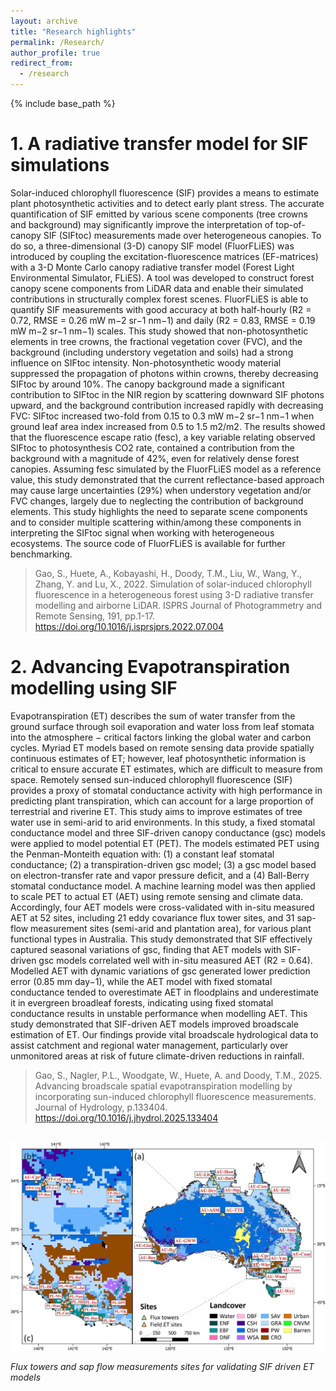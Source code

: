 ```yaml
---
layout: archive
title: "Research highlights"
permalink: /Research/
author_profile: true
redirect_from:
  - /research
---
```


{% include base_path %}


# 1. A radiative transfer model for SIF simulations

Solar-induced chlorophyll fluorescence (SIF) provides a means to estimate plant photosynthetic activities and to detect early plant stress. The accurate quantification of SIF emitted by various scene components (tree crowns and background) may significantly improve the interpretation of top-of-canopy SIF (SIFtoc) measurements made over heterogeneous canopies. To do so, a three-dimensional (3-D) canopy SIF model (FluorFLiES) was introduced by coupling the excitation-fluorescence matrices (EF-matrices) with a 3-D Monte Carlo canopy radiative transfer model (Forest Light Environmental Simulator, FLiES). A tool was developed to construct forest canopy scene components from LiDAR data and enable their simulated contributions in structurally complex forest scenes. FluorFLiES is able to quantify SIF measurements with good accuracy at both half-hourly (R2 = 0.72, RMSE = 0.26 mW m−2 sr−1 nm−1) and daily (R2 = 0.83, RMSE = 0.19 mW m−2 sr−1 nm−1) scales. This study showed that non-photosynthetic elements in tree crowns, the fractional vegetation cover (FVC), and the background (including understory vegetation and soils) had a strong influence on SIFtoc intensity. Non-photosynthetic woody material suppressed the propagation of photons within crowns, thereby decreasing SIFtoc by around 10%. The canopy background made a significant contribution to SIFtoc in the NIR region by scattering downward SIF photons upward, and the background contribution increased rapidly with decreasing FVC: SIFtoc increased two-fold from 0.15 to 0.3 mW m−2 sr−1 nm−1 when ground leaf area index increased from 0.5 to 1.5 m2/m2. The results showed that the fluorescence escape ratio (fesc), a key variable relating observed SIFtoc to photosynthesis CO2 rate, contained a contribution from the background with a magnitude of 42%, even for relatively dense forest canopies. Assuming fesc simulated by the FluorFLiES model as a reference value, this study demonstrated that the current reflectance-based approach may cause large uncertainties (29%) when understory vegetation and/or FVC changes, largely due to neglecting the contribution of background elements. This study highlights the need to separate scene components and to consider multiple scattering within/among these components in interpreting the SIFtoc signal when working with heterogeneous ecosystems. The source code of FluorFLiES is available for further benchmarking.

> Gao, S., Huete, A., Kobayashi, H., Doody, T.M., Liu, W., Wang, Y., Zhang, Y. and Lu, X., 2022. Simulation of solar-induced chlorophyll fluorescence in a heterogeneous forest using 3-D radiative transfer modelling and airborne LiDAR. ISPRS Journal of Photogrammetry and Remote Sensing, 191, pp.1-17. 
<https://doi.org/10.1016/j.isprsjprs.2022.07.004>


# 2. Advancing Evapotranspiration modelling using SIF

Evapotranspiration (ET) describes the sum of water transfer from the ground surface through soil evaporation and water loss from leaf stomata into the atmosphere − critical factors linking the global water and carbon cycles. Myriad ET models based on remote sensing data provide spatially continuous estimates of ET; however, leaf photosynthetic information is critical to ensure accurate ET estimates, which are difficult to measure from space. Remotely sensed sun-induced chlorophyll fluorescence (SIF) provides a proxy of stomatal conductance activity with high performance in predicting plant transpiration, which can account for a large proportion of terrestrial and riverine ET. This study aims to improve estimates of tree water use in semi-arid to arid environments. In this study, a fixed stomatal conductance model and three SIF-driven canopy conductance (gsc) models were applied to model potential ET (PET). The models estimated PET using the Penman-Monteith equation with: (1) a constant leaf stomatal conductance; (2) a transpiration-driven gsc model; (3) a gsc model based on electron-transfer rate and vapor pressure deficit, and a (4) Ball-Berry stomatal conductance model. A machine learning model was then applied to scale PET to actual ET (AET) using remote sensing and climate data. Accordingly, four AET models were cross-validated with in-situ measured AET at 52 sites, including 21 eddy covariance flux tower sites, and 31 sap-flow measurement sites (semi-arid and plantation area), for various plant functional types in Australia. This study demonstrated that SIF effectively captured seasonal variations of gsc, finding that AET models with SIF-driven gsc models correlated well with in-situ measured AET (R2 = 0.64). Modelled AET with dynamic variations of gsc generated lower prediction error (0.85 mm day−1), while the AET model with fixed stomatal conductance tended to overestimate AET in floodplains and underestimate it in evergreen broadleaf forests, indicating using fixed stomatal conductance results in unstable performance when modelling AET. This study demonstrated that SIF-driven AET models improved broadscale estimation of ET. Our findings provide vital broadscale hydrological data to assist catchment and regional water management, particularly over unmonitored areas at risk of future climate-driven reductions in rainfall.

> Gao, S., Nagler, P.L., Woodgate, W., Huete, A. and Doody, T.M., 2025. Advancing broadscale spatial evapotranspiration modelling by incorporating sun-induced chlorophyll fluorescence measurements. Journal of Hydrology, p.133404. 
<https://doi.org/10.1016/j.jhydrol.2025.133404>
 
<br/><img src='/images/SIF-ET.jpg'>

*Flux towers and sap flow measurements sites for validating SIF driven ET models*
